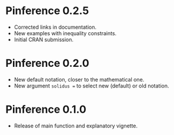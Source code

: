 # Pinference 0.2.5

* Corrected links in documentation.
* New examples with inequality constraints.
* Initial CRAN submission.


# Pinference 0.2.0

* New default notation, closer to the mathematical one.
* New argument `solidus =` to select new (default) or old notation.


# Pinference 0.1.0

* Release of main function and explanatory vignette.
